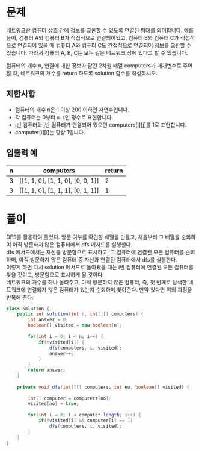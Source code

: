 # 문제
네트워크란 컴퓨터 상호 간에 정보를 교환할 수 있도록 연결된 형태를 의미합니다. 예를 들어, 컴퓨터 A와 컴퓨터 B가 직접적으로 연결되어있고, 컴퓨터 B와 컴퓨터 C가 직접적으로 연결되어 있을 때 컴퓨터 A와 컴퓨터 C도 간접적으로 연결되어 정보를 교환할 수 있습니다. 따라서 컴퓨터 A, B, C는 모두 같은 네트워크 상에 있다고 할 수 있습니다.

컴퓨터의 개수 n, 연결에 대한 정보가 담긴 2차원 배열 computers가 매개변수로 주어질 때, 네트워크의 개수를 return 하도록 solution 함수를 작성하시오.
## 제한사항
- 컴퓨터의 개수 n은 1 이상 200 이하인 자연수입니다.
- 각 컴퓨터는 0부터 `n-1`인 정수로 표현합니다.
- i번 컴퓨터와 j번 컴퓨터가 연결되어 있으면 computers[i][j]를 1로 표현합니다.
- computer[i][i]는 항상 1입니다.
## 입출력 예
n|computers|return
---|---|---
3|[[1, 1, 0], [1, 1, 0], [0, 0, 1]]|2
3|[[1, 1, 0], [1, 1, 1], [0, 1, 1]]|1
# 풀이

DFS를 활용하여 풀었다. 방문 여부를 확인할 배열을  만들고, 처음부터 그 배열을 순회하여 아직 방문하지 않은 컴퓨터에서 dfs 메서드를 실행한다. <br>
dfs 메서드에서는 자신을 방문함으로 표시하고, 그 컴퓨터에 연결된 모든 컴퓨터를 순회하며, 아직 방문하지 않은 컴퓨터 중 자신과 연결된 컴퓨터에서 dfs를 실행한다. <br>
이렇게 하면 다시 solution 메서드로 돌아왔을 때는 i번 컴퓨터에 연결된 모든 컴퓨터를 찾을 것이고, 방문함으로 표시하게 될 것이다. <br>
네트워크의 개수를 하나 올려주고, 아직 방문하지 않은 컴퓨터, 즉, 첫 번째로 탐색한 네트워크에 연결되지 않은 컴퓨터가 있는지 순회하며 찾아준다. 만약 있다면 위의 과정을 반복해 준다.
```java
class Solution {
    public int solution(int n, int[][] computers) {
        int answer = 0;
        boolean[] visited = new boolean[n];
        
        for(int i = 0; i < n; i++) {
            if(!visited[i]) {
                dfs(computers, i, visited);
                answer++;
            }
        }
        return answer;
    }
    
    private void dfs(int[][] computers, int no, boolean[] visited) {
        
        int[] computer = computers[no];
        visited[no] = true;
        
        for(int i = 0; i < computer.length; i++) {
            if(!visited[i] && computer[i] == 1)
                dfs(computers, i, visited);
        } 
    }
}
```